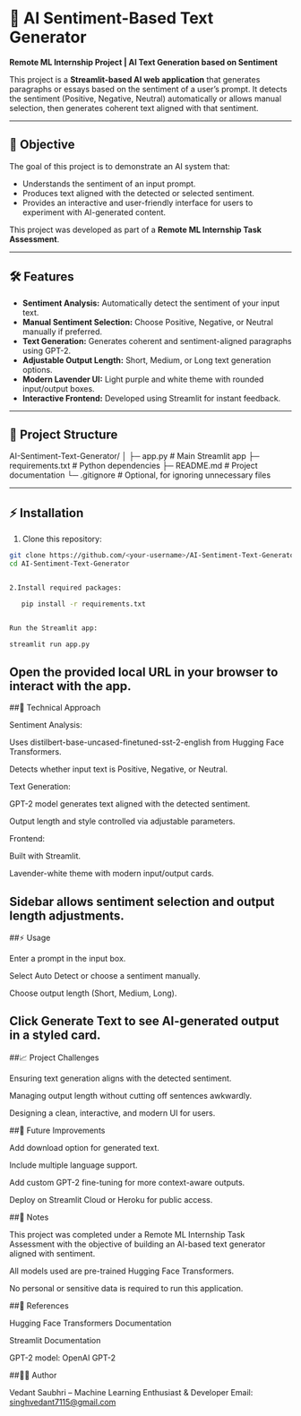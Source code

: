 # 💜 AI Sentiment-Based Text Generator

**Remote ML Internship Project | AI Text Generation based on Sentiment**  

This project is a **Streamlit-based AI web application** that generates paragraphs or essays based on the sentiment of a user’s prompt. It detects the sentiment (Positive, Negative, Neutral) automatically or allows manual selection, then generates coherent text aligned with that sentiment.

---

## 🎯 Objective

The goal of this project is to demonstrate an AI system that:

- Understands the sentiment of an input prompt.
- Produces text aligned with the detected or selected sentiment.
- Provides an interactive and user-friendly interface for users to experiment with AI-generated content.

This project was developed as part of a **Remote ML Internship Task Assessment**.

---

## 🛠️ Features

- **Sentiment Analysis:** Automatically detect the sentiment of your input text.
- **Manual Sentiment Selection:** Choose Positive, Negative, or Neutral manually if preferred.
- **Text Generation:** Generates coherent and sentiment-aligned paragraphs using GPT-2.
- **Adjustable Output Length:** Short, Medium, or Long text generation options.
- **Modern Lavender UI:** Light purple and white theme with rounded input/output boxes.
- **Interactive Frontend:** Developed using Streamlit for instant feedback.

---

## 📂 Project Structure

AI-Sentiment-Text-Generator/
│
├─ app.py # Main Streamlit app
├─ requirements.txt # Python dependencies
├─ README.md # Project documentation
└─ .gitignore # Optional, for ignoring unnecessary files


---

## ⚡ Installation

1. Clone this repository:
```bash
git clone https://github.com/<your-username>/AI-Sentiment-Text-Generator.git
cd AI-Sentiment-Text-Generator


2.Install required packages:

   pip install -r requirements.txt


Run the Streamlit app:

streamlit run app.py
```


Open the provided local URL in your browser to interact with the app.
---

##🧠 Technical Approach

Sentiment Analysis:

Uses distilbert-base-uncased-finetuned-sst-2-english from Hugging Face Transformers.

Detects whether input text is Positive, Negative, or Neutral.

Text Generation:

GPT-2 model generates text aligned with the detected sentiment.

Output length and style controlled via adjustable parameters.

Frontend:

Built with Streamlit.

Lavender-white theme with modern input/output cards.

Sidebar allows sentiment selection and output length adjustments.
---
##⚡ Usage

Enter a prompt in the input box.

Select Auto Detect or choose a sentiment manually.

Choose output length (Short, Medium, Long).

Click Generate Text to see AI-generated output in a styled card.
---

##📈 Project Challenges


Ensuring text generation aligns with the detected sentiment.

Managing output length without cutting off sentences awkwardly.

Designing a clean, interactive, and modern UI for users.

##💾 Future Improvements

Add download option for generated text.

Include multiple language support.

Add custom GPT-2 fine-tuning for more context-aware outputs.

Deploy on Streamlit Cloud or Heroku for public access.

##📌 Notes

This project was completed under a Remote ML Internship Task Assessment with the objective of building an AI-based text generator aligned with sentiment.

All models used are pre-trained Hugging Face Transformers.

No personal or sensitive data is required to run this application.

##📌 References

Hugging Face Transformers Documentation

Streamlit Documentation

GPT-2 model: OpenAI GPT-2

##👨‍💻 Author

Vedant Saubhri – Machine Learning Enthusiast & Developer
Email: singhvedant7115@gmail.com
